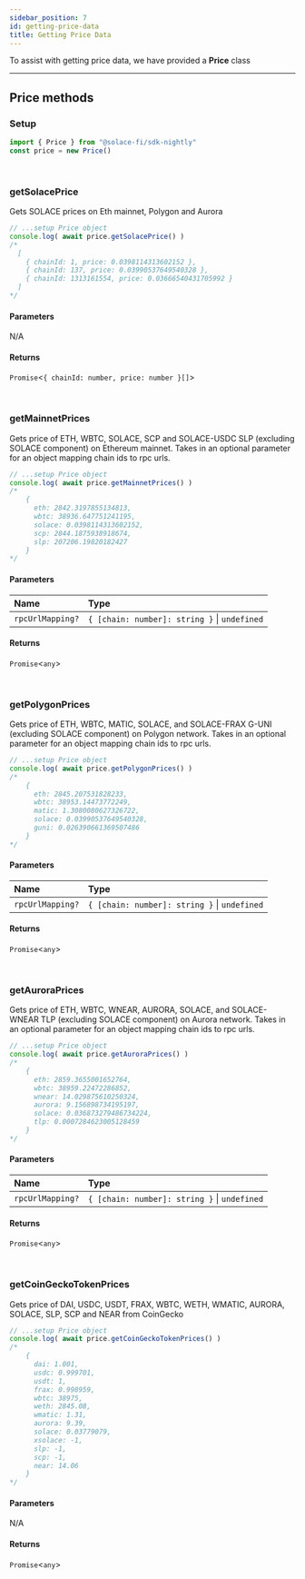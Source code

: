 ```yaml
---
sidebar_position: 7
id: getting-price-data
title: Getting Price Data
---
```


To assist with getting price data, we have provided a **Price** class

---

## **Price methods**

### **Setup**
```js
import { Price } from "@solace-fi/sdk-nightly"
const price = new Price()
```

<br/>

### **getSolacePrice**

Gets SOLACE prices on Eth mainnet, Polygon and Aurora

```js
// ...setup Price object
console.log( await price.getSolacePrice() )
/*
  [
    { chainId: 1, price: 0.0398114313602152 },
    { chainId: 137, price: 0.03990537649540328 },
    { chainId: 1313161554, price: 0.03666540431705992 }
  ]
*/
```

#### Parameters

N/A

#### Returns

`Promise`<`{ chainId: number, price: number }[]`\>

<br/>

### **getMainnetPrices**

Gets price of ETH, WBTC, SOLACE, SCP and SOLACE-USDC SLP (excluding SOLACE component) on Ethereum mainnet. Takes in an optional parameter for an object mapping chain ids to rpc urls.

```js
// ...setup Price object
console.log( await price.getMainnetPrices() )
/*
    {
      eth: 2842.3197855134813,
      wbtc: 38936.647751241195,
      solace: 0.0398114313602152,
      scp: 2844.1875938918674,
      slp: 207206.19820182427
    }
*/
```

#### Parameters

| Name | Type |
| :------ | :------ |
| `rpcUrlMapping?` | `{ [chain: number]: string }` \| `undefined` |

#### Returns

`Promise`<`any`\>

<br/>

### **getPolygonPrices**

Gets price of ETH, WBTC, MATIC, SOLACE, and SOLACE-FRAX G-UNI (excluding SOLACE component) on Polygon network. Takes in an optional parameter for an object mapping chain ids to rpc urls.

```js
// ...setup Price object
console.log( await price.getPolygonPrices() )
/*
    {
      eth: 2845.207531828233,
      wbtc: 38953.14473772249,
      matic: 1.3080080627326722,
      solace: 0.03990537649540328,
      guni: 0.026390661369507486
    }
*/
```

#### Parameters

| Name | Type |
| :------ | :------ |
| `rpcUrlMapping?` | `{ [chain: number]: string }` \| `undefined` |

#### Returns

`Promise`<`any`\>

<br/>

### **getAuroraPrices**

Gets price of ETH, WBTC, WNEAR, AURORA, SOLACE, and SOLACE-WNEAR TLP (excluding SOLACE component) on Aurora network. Takes in an optional parameter for an object mapping chain ids to rpc urls.

```js
// ...setup Price object
console.log( await price.getAuroraPrices() )
/*
    {
      eth: 2859.3655001652764,
      wbtc: 38959.22472286852,
      wnear: 14.029875610250324,
      aurora: 9.156898734195197,
      solace: 0.036873279486734224,
      tlp: 0.0007284623005128459
    }
*/
```

#### Parameters

| Name | Type |
| :------ | :------ |
| `rpcUrlMapping?` | `{ [chain: number]: string }` \| `undefined` |

#### Returns

`Promise`<`any`\>

<br/>

### **getCoinGeckoTokenPrices**

Gets price of DAI, USDC, USDT, FRAX, WBTC, WETH, WMATIC, AURORA, SOLACE, SLP, SCP and NEAR from CoinGecko

```js
// ...setup Price object
console.log( await price.getCoinGeckoTokenPrices() )
/*
    {
      dai: 1.001,
      usdc: 0.999701,
      usdt: 1,
      frax: 0.998959,
      wbtc: 38975,
      weth: 2845.08,
      wmatic: 1.31,
      aurora: 9.39,
      solace: 0.03779079,
      xsolace: -1,
      slp: -1,
      scp: -1,
      near: 14.06
    }
*/
```

#### Parameters

N/A

#### Returns

`Promise`<`any`>

<br/>